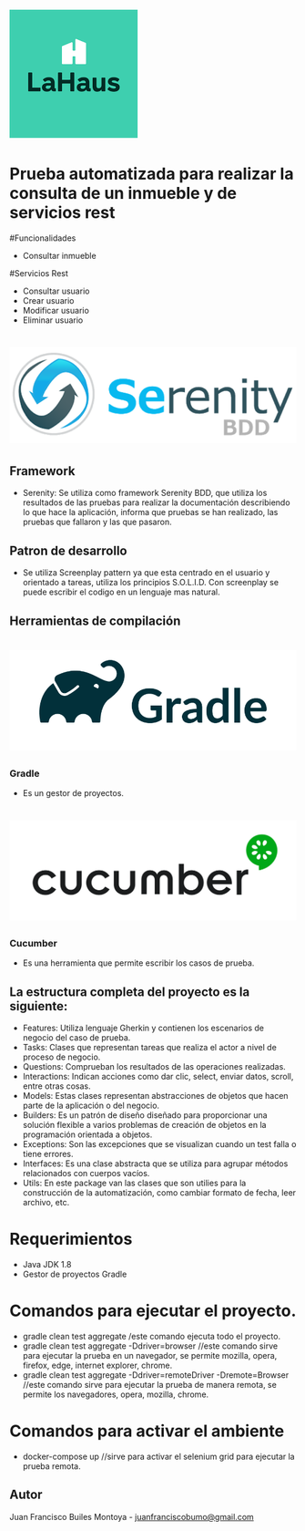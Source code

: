 # ![Serenity BDD](docs/lahaus.png "Logo Title Text 1")


# Prueba automatizada para realizar la consulta de un inmueble y de servicios rest

#Funcionalidades

* Consultar inmueble

#Servicios Rest

* Consultar usuario
* Crear usuario
* Modificar usuario
* Eliminar usuario


# ![Serenity BDD](docs/serenity.png "Logo Title Text 1")

## Framework

* Serenity: Se utiliza como framework Serenity BDD, que utiliza los resultados de las pruebas para realizar la documentación describiendo lo que hace la aplicación, informa que pruebas se han realizado, las pruebas que fallaron y las que pasaron. 

## Patron de desarrollo

* Se utiliza Screenplay pattern ya que esta centrado en el usuario y orientado a tareas, utiliza los principios S.O.L.I.D. Con screenplay se puede escribir el codigo en un lenguaje mas natural.

## Herramientas de compilación 

# ![Serenity BDD](docs/gradle.png "Logo Title Text 1")

### Gradle

* Es un gestor de proyectos.

# ![Serenity BDD](docs/cucumber.png "Logo Title Text 1")

### Cucumber

* Es una herramienta que permite escribir los casos de prueba.

## La estructura completa del proyecto es la siguiente:

* Features: Utiliza lenguaje Gherkin y contienen los escenarios de negocio del caso de prueba. 
* Tasks: Clases que representan tareas que realiza el actor a nivel de proceso de negocio. 
* Questions: Comprueban los resultados de las operaciones realizadas.
* Interactions: Indican acciones como dar clic, select, enviar datos, scroll, entre otras cosas.
* Models: Estas clases representan abstracciones de objetos que hacen parte de la aplicación o del negocio.
* Builders: Es un patrón de diseño diseñado para proporcionar una solución flexible a varios problemas de creación de objetos en la programación orientada a objetos.
* Exceptions: Son las excepciones que se visualizan cuando un test falla o tiene errores. 
* Interfaces: Es una clase abstracta que se utiliza para agrupar métodos relacionados con cuerpos vacíos.
* Utils: En este package van las clases que son utilies para la construcción de la automatización, como cambiar formato de fecha, leer archivo, etc.

# Requerimientos

* Java JDK 1.8 
* Gestor de proyectos Gradle 

# Comandos para ejecutar el proyecto.

* gradle clean test aggregate /este comando ejecuta todo el proyecto.
* gradle clean test aggregate -Ddriver=browser //este comando sirve para ejecutar la prueba en un navegador, se permite mozilla, opera, firefox, edge, internet explorer, chrome.
* gradle clean test aggregate -Ddriver=remoteDriver -Dremote=Browser //este comando sirve para ejecutar la prueba de manera remota, se permite los navegadores, opera, mozilla, chrome.

# Comandos para activar el ambiente

* docker-compose up //sirve para activar el selenium grid para ejecutar la prueba remota.

## Autor

Juan Francisco Builes Montoya - juanfranciscobumo@gmail.com
